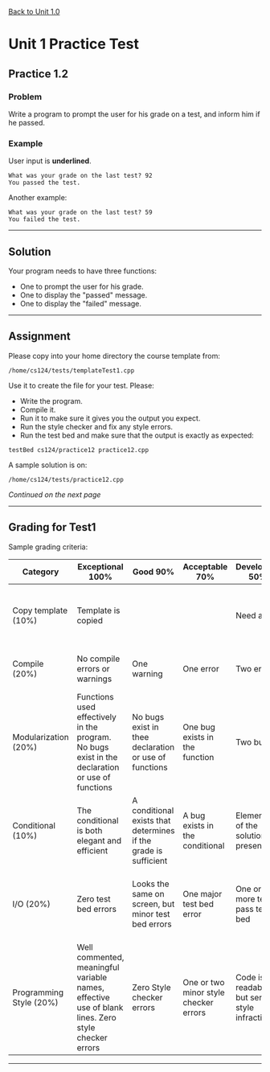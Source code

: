 <a href="../1.0-First-Program/README.md">Back to Unit 1.0</a>

# Unit 1 Practice Test

## Practice 1.2

### Problem

Write a program to prompt the user for his grade on a test, and inform him if he passed.

### Example

User input is **underlined**.

```
What was your grade on the last test? 92
You passed the test.
```
Another example:

```
What was your grade on the last test? 59
You failed the test.
```

---

## Solution

Your program needs to have three functions:
- One to prompt the user for his grade.
- One to display the "passed" message.
- One to display the "failed" message.

---

## Assignment

Please copy into your home directory the course template from:

```
/home/cs124/tests/templateTest1.cpp
```

Use it to create the file for your test. Please:

- Write the program.
- Compile it.
- Run it to make sure it gives you the output you expect.
- Run the style checker and fix any style errors.
- Run the test bed and make sure that the output is exactly as expected:

```
testBed cs124/practice12 practice12.cpp
```

A sample solution is on:

```
/home/cs124/tests/practice12.cpp
```

*Continued on the next page*

---

## Grading for Test1

Sample grading criteria:

| Category                | Exceptional 100%                                                                                   | Good 90%                                                        | Acceptable 70%                        | Developing 50%                                  | Missing 0%                                                          |
| ----------------------- | -------------------------------------------------------------------------------------------------- | --------------------------------------------------------------- | ------------------------------------- | ----------------------------------------------- | ------------------------------------------------------------------- |
| Copy template (10%)     | Template is copied                                                                                 |                                                                 |                                       | Need a hint                                     | Something other than the standard template is used                  |
| Compile (20%)           | No compile errors or warnings                                                                      | One warning                                                     | One error                             | Two errors                                      | Three or more compile errors                                        |
| Modularization (20%)    | Functions used effectively in the program. No bugs exist in the declaration or use of functions    | No bugs exist in thee declaration or use of functions           | One bug exists in the function        | Two bugs                                        | All the code exists in one function                                 |
| Conditional (10%)       | The conditional is both elegant and efficient                                                      | A conditional exists that determines if the grade is sufficient | A bug exists in the conditional       | Elements of the solution are present            | No attempt was made at the solution                                 |
| I/O (20%)               | Zero test bed errors                                                                               | Looks the same on screen, but minor test bed errors             | One major test bed error              | One or more tests pass test bed                 | Program input and output do not resemble the problem                |
| Programming Style (20%) | Well commented, meaningful variable names, effective use of blank lines. Zero style checker errors | Zero Style checker errors                                       | One or two minor style checker errors | Code is readable, but serious style infractions | No evidence of the principles of "elements of style" in the program |

---
